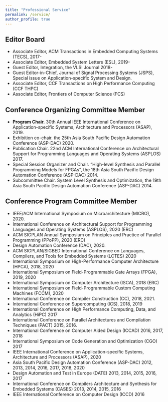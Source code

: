 ```yaml
---
title: "Professional Service"
permalink: /service/
author_profile: true
---
```


## Editor Board 
- Associate Editor, ACM Transactions in Embedded Computing Systems (TECS), 2017- 
- Associate Editor, Embedded System Letters (ESL), 2019-
- Guest Editor, Integration, the VLSI Journal 2018-
- Guest Editor-in-Chief, Journal of Signal Processing Systems (JSPS), Special issue on Application-specific System and Design. 
- Associate Editor, CCF Transactions on High Performance Computing (CCF THPC)
- Associate Editor, Frontiers of Computer Science (FCS)

## Conference Organizing Committee Member
- **Program Chair.** 30th Annual IEEE International Conference on Application-specific Systems, Architecture and Processors (ASAP), 2019.
- Exhibition co-chair. the 25th Asia South Pacific Design Automation Conference (ASP-DAC) 2020.
- Publication Chair. 22nd ACM International Conference on Architectural Support for Programming Languages and Operating Systems (ASPLOS) 2017.
- Special Session Organizer and Chair. “High-level Synthesis and Parallel Programming Models for FPGAs”, the 18th Asia South Pacific Design Automation Conference (ASP-DAC) 2014.
- Subcommittee Chair.  System Level Synthesis and Optimization, the 19th Asia South Pacific Design Automation Conference (ASP-DAC) 2014.

## Conference Program Committee Member
- IEEE/ACM International Symposium on Microarchitecture (MICRO), 2020.
- International Conference on Architectural Support for Programming Languages and Operating Systems (ASPLOS), 2020 (ERC)
- ACM SIGPLAN Annual Symposium on Principles and Practice of Parallel Programming (PPoPP), 2020 (ERC)
- Design Automation Conference (DAC), 2020.
- ACM SIGPLAN/SIGBED International Conference on Languages, Compilers, and Tools for Embedded Systems (LCTES) 2020
- International Symposium on High-Performance Computer Architecture (HPCA), 2018, 2020
- International Symposium on Field-Programmable Gate Arrays (FPGA), 2019, 2020
- International Symposium on Computer Architecture (ISCA), 2018 (ERC)
- International Symposium on Field-Programmable Custom Computing Machines (FCCM), 2020
- International Conference on Compiler Construction (CC), 2018, 2021.
- International Conference on Supercomputing (ICS), 2018, 2019
- International Conference on High Performance Computing, Data, and Analytics (HiPC) 2017
- International Conference on Parallel Architectures and Compilation Techniques (PACT) 2015, 2016.
- International Conference on Computer Aided Design (ICCAD) 2016, 2017, 2018
- International Symposium on Code Generation and Optimization (CGO) 2017
- IEEE International Conference on Application-specific Systems, Architecture and Processors (ASAP), 2020
- Asia South Pacific Design Automation Conference (ASP-DAC) 2012, 2013, 2014, 2016, 2017, 2018, 2020 
- Design Automation and Test in Europe (DATE) 2013, 2014, 2015, 2016, 2017
- International Conference on Compilers Architecture and Synthesis for Embedded Systems (CASES) 2013, 2014, 2015, 2016
- IEEE International Conference on Computer Design (ICCD) 2016
